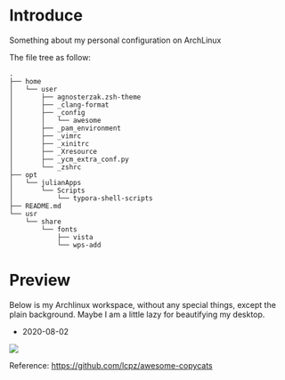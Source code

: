 # Introduce
Something about my personal configuration on ArchLinux

The file tree as follow:
```
.
├── home
│   └── user
│       ├── agnosterzak.zsh-theme
│       ├── _clang-format
│       ├── _config
│       │   └── awesome
│       ├── _pam_environment
│       ├── _vimrc
│       ├── _xinitrc
│       ├── _Xresource
│       ├── _ycm_extra_conf.py
│       └── _zshrc
├── opt
│   └── julianApps
│       └── Scripts
│           └── typora-shell-scripts
├── README.md
└── usr
    └── share
        └── fonts
            ├── vista
            └── wps-add
```

# Preview
Below is my Archlinux workspace, without any special things, except the plain background. Maybe I am a little lazy for beautifying my desktop.

* 2020-08-02

![](https://img.woyun.ink/article/2020/08/02/DeepinScreenshot_select-area_20200802102512.png)

Reference: <https://github.com/lcpz/awesome-copycats>


